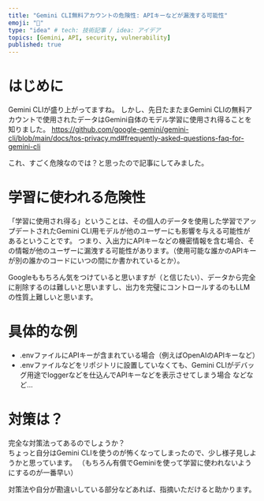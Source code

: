 ```yaml
---
title: "Gemini CLI無料アカウントの危険性: APIキーなどが漏洩する可能性"
emoji: "🔖"
type: "idea" # tech: 技術記事 / idea: アイデア
topics: [Gemini, API, security, vulnerability]
published: true
---
```


# はじめに
Gemini CLIが盛り上がってますね。
しかし、先日たまたまGemini CLIの無料アカウントで使用されたデータはGemini自体のモデル学習に使用され得ることを知りました。
https://github.com/google-gemini/gemini-cli/blob/main/docs/tos-privacy.md#frequently-asked-questions-faq-for-gemini-cli

これ、すごく危険なのでは？と思ったので記事にしてみました。

# 学習に使われる危険性
「学習に使用され得る」ということは、その個人のデータを使用した学習でアップデートされたGemini CLI用モデルが他のユーザーにも影響を与える可能性があるということです。
つまり、入出力にAPIキーなどの機密情報を含む場合、その情報が他のユーザーに漏洩する可能性があります。（使用可能な誰かのAPIキーが別の誰かのコードにいつの間にか書かれているとか）。  

Googleももちろん気をつけていると思いますが（と信じたい）、データから完全に削除するのは難しいと思いますし、出力を完璧にコントロールするのもLLMの性質上難しいと思います。

# 具体的な例
- .envファイルにAPIキーが含まれている場合（例えばOpenAIのAPIキーなど）
- .envファイルなどをリポジトリに設置していなくても、Gemini CLIがデバッグ用途でloggerなどを仕込んでAPIキーなどを表示させてしまう場合
などなど...

# 対策は？
完全な対策法ってあるのでしょうか？  
ちょっと自分はGemini CLIを使うのが怖くなってしまったので、少し様子見しようかと思っています。
（もちろん有償でGeminiを使って学習に使われないようにするのが一番早い）

対策法や自分が勘違いしている部分などあれば、指摘いただけると助かります。